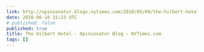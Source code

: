```yaml
---
link: http://opinionator.blogs.nytimes.com/2010/05/09/the-hilbert-hotel/
date: 2010-06-16 15:23 UTC
# published: false
published: true
title: The Hilbert Hotel - Opinionator Blog - NYTimes.com
tags: []
---
```



